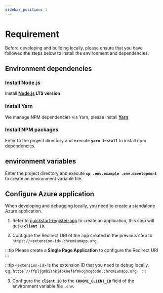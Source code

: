 ```yaml
---
sidebar_position: 1
---
```


# Requirement

Before developing and building locally, please ensure that you have followed the steps below to install the environment and dependencies.


## Environment dependencies

### Install Node.js

Install **[Node.js](https://nodejs.org/) LTS version**


### Install Yarn

We manage NPM dependencies via Yarn, please install [**Yarn**](https://classic.yarnpkg.com/lang/en/docs/install/#mac-stable)


### Install NPM packages

Enter to the project directory and execute **`yarn install`** to install npm dependencies.


## environment variables

Enter the project directory and execute **`cp .env.example .env.development`** to create an environment variable file.


## Configure Azure application

When developing and debugging locally, you need to create a standalone Azure application.

1. Refer to [quickstart-register-app](https://docs.microsoft.com/azure/active-directory/develop/quickstart-register-app) to create an application, this step will get a **`client ID`**.

2. Configure the Redirect URI of the app created in the previous step to `https://<extension-id>.chromiumapp.org`.

:::tip
Please create a **Single Page Application** to configure the Redirect URI
:::
	
:::tip
`<extension-id>` is the extension ID that you need to debug locally.<br/>eg. `https://ffpljgmbiankjaokoefefmkoghcgoodn.chromiumapp.org`。
:::

3. Configure the **`client ID`** to the **`CHROME_CLIENT_ID`** field of the environment variable file `.env`.




